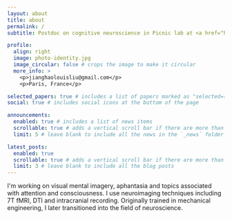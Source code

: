 ```yaml
---
layout: about
title: about
permalink: /
subtitle: Postdoc on cognitive neuroscience in Picnic lab at <a href="https://parisbraininstitute.org/paris-brain-institute-research-teams/picnic-neuropsychology-and-functional-neuroimaging">Paris brain institute</a>..

profile:
  align: right
  image: photo-identity.jpg
  image_circular: false # crops the image to make it circular
  more_info: >
    <p>jianghaolouisliu@gmail.com</p>
    <p>Paris, France</p>

selected_papers: true # includes a list of papers marked as "selected={true}"
social: true # includes social icons at the bottom of the page

announcements:
  enabled: true # includes a list of news items
  scrollable: true # adds a vertical scroll bar if there are more than 3 news items
  limit: 5 # leave blank to include all the news in the `_news` folder

latest_posts:
  enabled: true
  scrollable: true # adds a vertical scroll bar if there are more than 3 new posts items
  limit: 3 # leave blank to include all the blog posts
---
```


I'm working on visual mental imagery, aphantasia and topics associated with attention and consciousness. I use neuroimaging techniques including 7T fMRI, DTI and intracranial recording.
Originally trained in mechanical engineering, I later transitioned into the field of neuroscience.
